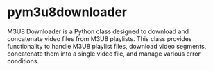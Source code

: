 # pym3u8downloader
M3U8 Downloader is a Python class designed to download and concatenate video files from M3U8 playlists. This class provides functionality to handle M3U8 playlist files, download video segments, concatenate them into a single video file, and manage various error conditions.
